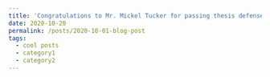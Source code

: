 ```yaml
---
title: 'Congratulations to Mr. Mickel Tucker for passing thesis defense!'
date: 2020-10-20
permalink: /posts/2020-10-01-blog-post
tags:
  - cool posts
  - category1
  - category2
---
```

